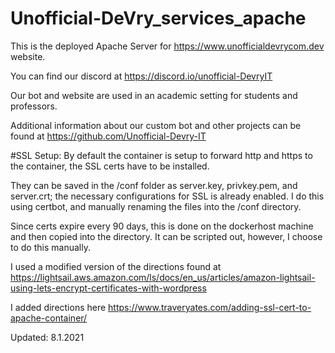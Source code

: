 # Unofficial-DeVry_services_apache
This is the deployed Apache Server for https://www.unofficialdevrycom.dev website.

You can find our discord at https://discord.io/unofficial-DevryIT

Our bot and website are used in an academic setting for students and professors.

Additional information about our custom bot and other projects can be found at https://github.com/Unofficial-Devry-IT

#SSL Setup:
By default the container is setup to forward http and https to the container, the SSL certs have to be installed.

They can be saved in the /conf folder as server.key, privkey.pem, and server.crt; the necessary configurations for SSL is already enabled.
I do this using certbot, and manually renaming the files into the /conf directory.

Since certs expire every 90 days, this is done on the dockerhost machine and then copied into the directory. It can be scripted out, however, I choose to do this manually.

I used a modified version of the directions found at https://lightsail.aws.amazon.com/ls/docs/en_us/articles/amazon-lightsail-using-lets-encrypt-certificates-with-wordpress

I added directions here https://www.traveryates.com/adding-ssl-cert-to-apache-container/

Updated: 8.1.2021
